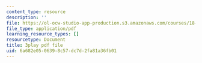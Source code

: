 ```yaml
---
content_type: resource
description: ''
file: https://ol-ocw-studio-app-production.s3.amazonaws.com/courses/18-06sc-linear-algebra-fall-2011/6a682e0506398c57dc7d2fa81a36fb01_9Q1q7s1jTzU.pdf
file_type: application/pdf
learning_resource_types: []
resourcetype: Document
title: 3play pdf file
uid: 6a682e05-0639-8c57-dc7d-2fa81a36fb01
---
```

